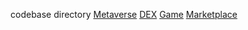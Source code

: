 codebase directory
[Metaverse](https://github.com/Into-The-Verse/Dungeon-metaverse)
[DEX](https://github.com/Into-The-Verse/DEX-Ubeswap_Metaverse)
[Game](https://github.com/Into-The-Verse/Dungeon-Hunt-Celo)
[Marketplace](https://github.com/Into-The-Verse/IntoTheVerse-marketplace)
